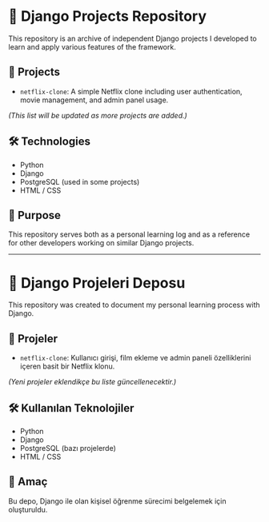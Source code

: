 # 🧩 Django Projects Repository

This repository is an archive of independent Django projects I developed to learn and apply various features of the framework.

## 📁 Projects

- `netflix-clone`: A simple Netflix clone including user authentication, movie management, and admin panel usage.

_(This list will be updated as more projects are added.)_

## 🛠️ Technologies

- Python
- Django  
- PostgreSQL (used in some projects)  
- HTML / CSS  

## 🎯 Purpose

This repository serves both as a personal learning log and as a reference for other developers working on similar Django projects.

---

# 🧩 Django Projeleri Deposu

This repository was created to document my personal learning process with Django.

## 📁 Projeler

- `netflix-clone`: Kullanıcı girişi, film ekleme ve admin paneli özelliklerini içeren basit bir Netflix klonu.

_(Yeni projeler eklendikçe bu liste güncellenecektir.)_

## 🛠️ Kullanılan Teknolojiler

- Python 
- Django  
- PostgreSQL (bazı projelerde)  
- HTML / CSS  

## 🎯 Amaç

Bu depo, Django ile olan kişisel öğrenme sürecimi belgelemek için oluşturuldu.
